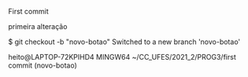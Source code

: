 First commit

primeira alteração 

$ git checkout -b "novo-botao"
Switched to a new branch 'novo-botao'

heito@LAPTOP-72KPIHD4 MINGW64 ~/CC_UFES/2021_2/PROG3/first commit (novo-botao)

